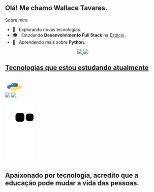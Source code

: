 ## Olá! Me chamo Wallace Tavares.

  Sobre mim: </h3>


- 🤔 &nbsp; Explorando novas tecnologias. 
- 🎓 &nbsp; Estudando **Desenvolvimento Full Stack** na <a href="https://estacio.br/cursos/graduacao/desenvolvimento-full-stack">Estácio</a>.
- 🌱 &nbsp; Aprendendo mais sobre **Python**.

<div align="center">
  <a href="https://github.com/rafaballerini">
  <img height="180em" src="https://github-readme-stats.vercel.app/api?username=rafaballerini&show_icons=true&theme=dracula&include_all_commits=true&count_private=true"/>
  <img height="180em" src="https://github-readme-stats.vercel.app/api/top-langs/?username=rafaballerini&layout=compact&langs_count=7&theme=dracula"/>
</div>

##  Tecnologias que estou estudando atualmente
  
 
<div style="display: inline_block"><br>
 <img align="" alt="Wallace-Python" height="30" width="60" src="https://raw.githubusercontent.com/devicons/devicon/master/icons/python/python-original.svg">
</div>


<div> 
  <a href = "mailto:wfelipetm@gmail.com"><img src="https://img.shields.io/badge/-Gmail-%23333?style=for-the-badge&logo=gmail&logoColor=white" target="_blank"></a>
  <a href="https://www.linkedin.com/in/wallace-tavares-356897a5/" target="_blank"><img src="https://img.shields.io/badge/-LinkedIn-%230077B5?style=for-the-badge&logo=linkedin&logoColor=white" target="_blank"></a> 
 

 
   
  ![Snake animation](https://github.com/rafaballerini/rafaballerini/blob/output/github-contribution-grid-snake.svg)
 
</div>


## Apaixonado por tecnologia, acredito que a educação pode mudar a vida das pessoas.





